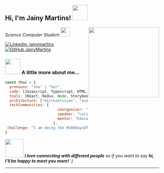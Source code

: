 <h2> Hi, I'm Jainy Martins! <img src="https://media3.giphy.com/media/dF4HuP4wuV54dUAJgY/giphy.gif?cid=ecf05e47xw96wbbvn66s3cxlivmv6q1jakekqu3zu8f7fdzc&rid=giphy.gif&ct=s" width="50"></h2> 
<img align='right' src="https://media0.giphy.com/media/paTz7UZbPfTZFRYnnB/giphy.gif?cid=ecf05e47zobepng9ym6iae4n1yam0skhy5igji9sn7kfa3me&rid=giphy.gif&ct=s" width="230">
<p><em>Science Computer Student <img src="https://media4.giphy.com/media/iDsyZBoaRBdtvY4I8F/giphy.gif?cid=ecf05e47idrdpvu7678q1dv629ahuftum5obl2u4i3lqdf3b&rid=giphy.gif&ct=s" width="30">
</em></p>

[![Linkedin: jainymartins](https://img.shields.io/badge/-thaianebraga-blue?style=flat-square&logo=Linkedin&logoColor=white&link=https://www.linkedin.com/in/jainy-estefany-martins-173443b2//)](https://www.linkedin.com/in/thaianebraga/)
[![GitHub JainyMartins](https://img.shields.io/github/followers/thaiane?label=follow&style=social)](https://github.com/Thaiane)


### <img src="https://media.giphy.com/media/VgCDAzcKvsR6OM0uWg/giphy.gif" width="50"> A little more about me...  

```javascript
const thai = {
  pronouns: "she" | "her",
  code: [Javascript, Typescript, HTML, CSS, Ruby, Python, Java],
  tools: [React, Redux, Node, Storybook, Styled-Components, Jest, Docker],
  architecture: ["microservices", "event-driven", "design system pattern"],
  techCommunities: {
                        coorganizer: "AfroPython",
                        speaker: "Latinity",
                        mentor: "EducaTRANSforma"
                      },
 challenge: "I am doing the #100DaysOfCode challenge focused on react and typescript"
}
```

<img src="https://media.giphy.com/media/LnQjpWaON8nhr21vNW/giphy.gif" width="60"> <em><b>I love connecting with different people</b> so if you want to say <b>hi, I'll be happy to meet you more!</b> :)</em>

---

